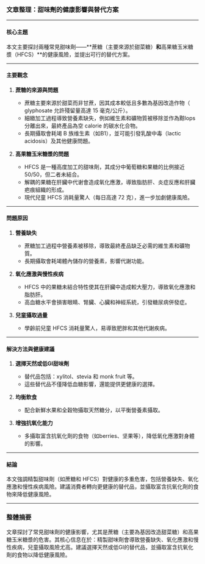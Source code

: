 ### 文章整理：甜味劑的健康影響與替代方案

---

#### 核心主題  
本文主要探討兩種常見甜味劑——**蔗糖（主要來源於甜菜糖）**和**高果糖玉米糖漿（HFCS）**的健康風險，並提出可行的替代方案。

---

#### 主要觀念  
1. **蔗糖的來源與問題**  
   - 蔗糖主要來源於甜菜而非甘蔗，因其成本較低且多數為基因改造作物（ glyphosate 允許殘留量高達 15 毫克/公斤）。  
   - 細緻加工過程導致營養素缺失，例如維生素和礦物質被移除並作為黥lops 分離出來，最終產品為空 calorie 的碳水化合物。  
   - 長期攝取會耗竭 B 族维生素（如B1），並可能引發乳酸中毒（lactic acidosis）及其他健康問題。

2. **高果糖玉米糖漿的問題**  
   - HFCS 是一種高度加工的甜味劑，其成分中葡萄糖和果糖的比例接近 50/50，但二者未結合。  
   - 解耦的果糖在肝臟中代谢會造成氧化應激，導致脂肪肝、炎症反應和肝臟疤痕組織的形成。  
   - 現代兒童 HFCS 消耗量驚人（每日高達 72 克），進一步加劇健康風險。

---

#### 問題原因  
1. **營養缺失**  
   - 蔗糖加工過程中營養素被移除，導致最終產品缺乏必需的維生素和礦物質。  
   - 長期攝取會耗竭體內儲存的營養素，影響代謝功能。

2. **氧化應激與慢性疾病**  
   - HFCS 中的果糖未結合特性使其在肝臟中造成較大壓力，導致氧化應激和脂肪肝。  
   - 高血糖水平會損害眼睛、腎臟、心臟和神經系統，引發糖尿病併發症。

3. **兒童攝取過量**  
   - 學齡前兒童 HFCS 消耗量驚人，易導致肥胖和其他代謝疾病。

---

#### 解決方法與健康建議  
1. **選擇天然或低GI甜味劑**  
   - 替代品包括：xylitol、stevia 和 monk fruit 等。  
   - 這些替代品不僅降低血糖影響，還能提供更健康的選擇。

2. **均衡飲食**  
   - 配合新鮮水果和全穀物攝取天然糖分，以平衡營養素攝取。  

3. **增強抗氧化能力**  
   - 多攝取富含抗氧化劑的食物（如berries、坚果等），降低氧化應激對身體的影響。

---

#### 結論  
本文強調精製甜味劑（如蔗糖和 HFCS）對健康的多重危害，包括營養缺失、氧化應激和慢性疾病風險。建議消費者轉向更健康的替代品，並攝取富含抗氧化劑的食物來降低健康風險。

---

### 整體摘要  
文章探討了常見甜味劑的健康影響，尤其是蔗糖（主要為基因改造甜菜糖）和高果糖玉米糖漿的危害。其核心信息在於：精製甜味劑會導致營養缺失、氧化應激和慢性疾病，兒童攝取風險尤高。建議選擇天然或低GI的替代品，並攝取富含抗氧化劑的食物以降低健康風險。